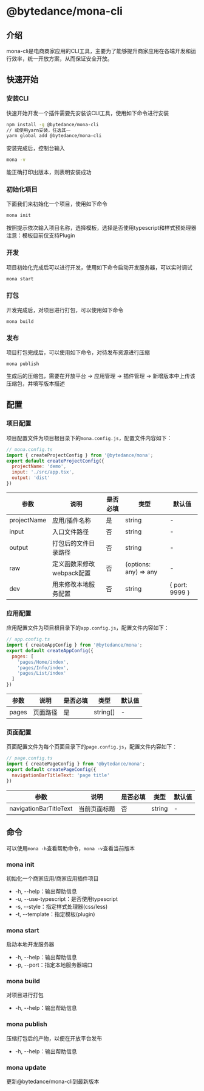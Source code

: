 # @bytedance/mona-cli
## 介绍
mona-cli是电商商家应用的CLI工具，主要为了能够提升商家应用在各端开发和运行效率，统一开放方案，从而保证安全开放。
## 快速开始
### 安装CLI
快速开始开发一个插件需要先安装该CLI工具，使用如下命令进行安装
```bash
npm install -g @bytedance/mona-cli
// 或使用yarn安装，任选其一
yarn global add @bytedance/mona-cli
```

安装完成后，控制台输入
```bash
mona -v
```
能正确打印出版本，则表明安装成功

### 初始化项目
下面我们来初始化一个项目，使用如下命令
```bash
mona init
```

按照提示依次输入项目名称，选择模板，选择是否使用typescript和样式预处理器
注意：模板目前仅支持Plugin

### 开发
项目初始化完成后可以进行开发，使用如下命令启动开发服务器，可以实时调试
```bash
mona start
```

### 打包
开发完成后，对项目进行打包，可以使用如下命令
```
mona build
```
### 发布
项目打包完成后，可以使用如下命令，对待发布资源进行压缩
```
mona publish
```

生成后的压缩包，需要在开放平台 -> 应用管理 -> 插件管理 -> 新增版本中上传该压缩包，并填写版本描述

## 配置
### 项目配置
项目配置文件为项目根目录下的`mona.config.js`，配置文件内容如下：
```js
// mona.config.ts
import { createProjectConfig } from '@bytedance/mona';
export default createProjectConfig({
  projectName: 'demo',
  input: './src/app.tsx',
  output: 'dist'
})
```
|  参数   | 说明  | 是否必填 | 类型 | 默认值 |
|  ----  | ----  | ---- | ---- | ---- |
| projectName  | 应用/插件名称 | 是 | string | - |
| input  | 入口文件路径 | 否 | string | - |
| output  | 打包后的文件目录路径 | 否 | string | - |
| raw  | 定义函数来修改webpack配置 | 否 | (options: any) => any | - |
| dev  | 用来修改本地服务配置 | 否 | string | { port: 9999 } |


### 应用配置
应用配置文件为项目根目录下的`app.config.js`，配置文件内容如下：
```js
// app.config.ts
import { createAppConfig } from '@bytedance/mona';
export default createAppConfig({
  pages: [
    'pages/Home/index',
    'pages/Info/index',
    'pages/List/index'
  ]
})
```
|  参数   | 说明  | 是否必填 | 类型 | 默认值 |
|  ----  | ----  | ---- | ---- | ---- |
| pages  | 页面路径 | 是 | string[] | - |
### 页面配置
页面配置文件为每个页面目录下的`page.config.js`，配置文件内容如下：
```js
// page.config.ts
import { createPageConfig } from '@bytedance/mona';
export default createPageConfig({
  navigationBarTitleText: 'page title'
})
```

|  参数   | 说明  | 是否必填 | 类型 | 默认值 |
|  ----  | ----  | ---- | ---- | ---- |
| navigationBarTitleText  | 当前页面标题 | 否 | string | - |

## 命令
可以使用`mona -h`查看帮助命令，`mona -v`查看当前版本

### mona init <projectName>
初始化一个商家应用/商家应用插件项目

- -h, --help：输出帮助信息
- -u, --use-typescript：是否使用typescript
- -s, --style：指定样式处理器(css/less)
- -t, --template：指定模板(plugin)

### mona start
启动本地开发服务器

- -h, --help：输出帮助信息
- -p, --port：指定本地服务器端口
### mona build
对项目进行打包

- -h, --help：输出帮助信息
### mona publish
压缩打包后的产物，以便在开放平台发布

- -h, --help：输出帮助信息

### mona update
更新@bytedance/mona-cli到最新版本
